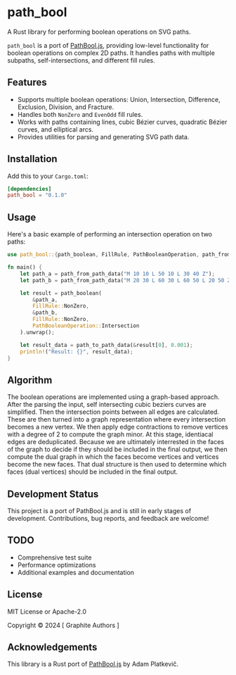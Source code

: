 # path_bool

A Rust library for performing boolean operations on SVG paths.

`path_bool` is a port of [PathBool.js](https://github.com/r-flash/PathBool.js), providing low-level functionality for boolean operations on complex 2D paths. It handles paths with multiple subpaths, self-intersections, and different fill rules.

## Features

- Supports multiple boolean operations: Union, Intersection, Difference, Exclusion, Division, and Fracture.
- Handles both `NonZero` and `EvenOdd` fill rules.
- Works with paths containing lines, cubic Bézier curves, quadratic Bézier curves, and elliptical arcs.
- Provides utilities for parsing and generating SVG path data.

## Installation

Add this to your `Cargo.toml`:

```toml
[dependencies]
path_bool = "0.1.0"
```

## Usage

Here's a basic example of performing an intersection operation on two paths:

```rust
use path_bool::{path_boolean, FillRule, PathBooleanOperation, path_from_path_data, path_to_path_data};

fn main() {
    let path_a = path_from_path_data("M 10 10 L 50 10 L 30 40 Z");
    let path_b = path_from_path_data("M 20 30 L 60 30 L 60 50 L 20 50 Z");

    let result = path_boolean(
        &path_a,
        FillRule::NonZero,
        &path_b,
        FillRule::NonZero,
        PathBooleanOperation::Intersection
    ).unwrap();

    let result_data = path_to_path_data(&result[0], 0.001);
    println!("Result: {}", result_data);
}
```

## Algorithm

The boolean operations are implemented using a graph-based approach. After the parsing the input, self intersecting cubic beziers curves are simplified. Then the intersection points between all edges are calculated. These are then turned into a graph representation where every intersection becomes a new vertex. We then apply edge contractions to remove vertices with a degree of 2 to compute the graph minor. At this stage, identiacal edges are deduplicated. Because we are ultimately interrested in the faces of the graph to decide if they should be included in the final output, we then compute the dual graph in which the faces become vertices and vertices become the new faces. That dual structure is then used to determine which faces (dual vertices) should be included in the final output. 

## Development Status

This project is a port of PathBool.js and is still in early stages of development. Contributions, bug reports, and feedback are welcome!

## TODO

- Comprehensive test suite
- Performance optimizations
- Additional examples and documentation

## License

MIT License or Apache-2.0

Copyright © 2024 [ Graphite Authors ]

## Acknowledgements

This library is a Rust port of [PathBool.js](https://github.com/r-flash/PathBool.js) by Adam Platkevič.
